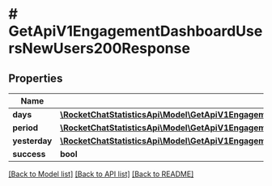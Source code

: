 # # GetApiV1EngagementDashboardUsersNewUsers200Response

## Properties

Name | Type | Description | Notes
------------ | ------------- | ------------- | -------------
**days** | [**\RocketChatStatisticsApi\Model\GetApiV1EngagementDashboardUsersNewUsers200ResponseDaysInner[]**](GetApiV1EngagementDashboardUsersNewUsers200ResponseDaysInner.md) |  | [optional]
**period** | [**\RocketChatStatisticsApi\Model\GetApiV1EngagementDashboardUsersNewUsers200ResponsePeriod**](GetApiV1EngagementDashboardUsersNewUsers200ResponsePeriod.md) |  | [optional]
**yesterday** | [**\RocketChatStatisticsApi\Model\GetApiV1EngagementDashboardUsersNewUsers200ResponsePeriod**](GetApiV1EngagementDashboardUsersNewUsers200ResponsePeriod.md) |  | [optional]
**success** | **bool** |  | [optional]

[[Back to Model list]](../../README.md#models) [[Back to API list]](../../README.md#endpoints) [[Back to README]](../../README.md)
